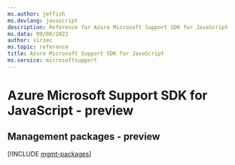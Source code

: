 ```yaml
---
ms.author: jeffish
ms.devlang: javascript
description: Reference for Azure Microsoft Support SDK for JavaScript
ms.data: 09/08/2022
author: xirzec
ms.topic: reference
title: Azure Microsoft Support SDK for JavaScript
ms.service: microsoftsupport
---
```

# Azure Microsoft Support SDK for JavaScript - preview

## Management packages - preview
[!INCLUDE [mgmt-packages](microsoft-support-mgmt-index.md)]
